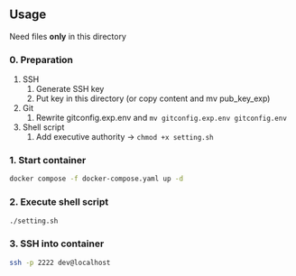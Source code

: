 ```bash

```

## Usage
Need files **only** in this directory

### 0. Preparation
1. SSH
    1. Generate SSH key
    2. Put key in this directory (or copy content and mv pub_key_exp)
2. Git
    1. Rewrite gitconfig.exp.env and `mv gitconfig.exp.env gitconfig.env`
3. Shell script
    1. Add executive authority -> `chmod +x setting.sh`

### 1. Start container
```bash
docker compose -f docker-compose.yaml up -d
```

### 2. Execute shell script
```bash
./setting.sh
```

### 3. SSH into container
```bash
ssh -p 2222 dev@localhost
```
